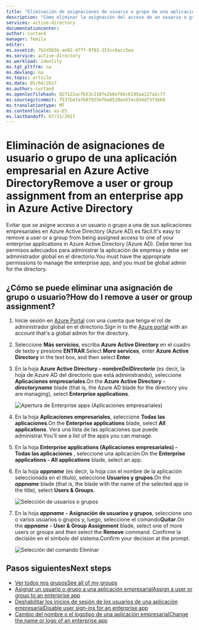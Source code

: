 ```yaml
---
title: "Eliminación de asignaciones de usuario o grupo de una aplicación empresarial en Azure Active Directory | Microsoft Docs"
description: "Cómo eliminar la asignación del acceso de un usuario o grupo de una aplicación empresarial en Azure Active Directory"
services: active-directory
documentationcenter: 
author: curtand
manager: femila
editor: 
ms.assetid: 7b2d365b-ae92-477f-9702-353cc6acc5ea
ms.service: active-directory
ms.workload: identity
ms.tgt_pltfrm: na
ms.devlang: na
ms.topic: article
ms.date: 05/04/2017
ms.author: curtand
ms.openlocfilehash: 02f122acfb53c2107e2b0af66c6195aa127a2c77
ms.sourcegitcommit: f537befafb079256fba0529ee554c034d73f36b0
ms.translationtype: MT
ms.contentlocale: es-ES
ms.lasthandoff: 07/11/2017
---
```

# <a name="remove-a-user-or-group-assignment-from-an-enterprise-app-in-azure-active-directory"></a><span data-ttu-id="7feac-103">Eliminación de asignaciones de usuario o grupo de una aplicación empresarial en Azure Active Directory</span><span class="sxs-lookup"><span data-stu-id="7feac-103">Remove a user or group assignment from an enterprise app in Azure Active Directory</span></span>
<span data-ttu-id="7feac-104">Evitar que se asigne acceso a un usuario o grupo a una de sus aplicaciones empresariales en Azure Active Directory (Azure AD) es fácil.</span><span class="sxs-lookup"><span data-stu-id="7feac-104">It's easy to remove a user or a group from being assigned access to one of your enterprise applications in Azure Active Directory (Azure AD).</span></span> <span data-ttu-id="7feac-105">Debe tener los permisos adecuados para administrar la aplicación de empresa y debe ser administrador global en el directorio.</span><span class="sxs-lookup"><span data-stu-id="7feac-105">You must have the appropriate permissions to manage the enterprise app, and you must be global admin for the directory.</span></span>

## <a name="how-do-i-remove-a-user-or-group-assignment"></a><span data-ttu-id="7feac-106">¿Cómo se puede eliminar una asignación de grupo o usuario?</span><span class="sxs-lookup"><span data-stu-id="7feac-106">How do I remove a user or group assignment?</span></span>
1. <span data-ttu-id="7feac-107">Inicie sesión en [Azure Portal](https://portal.azure.com) con una cuenta que tenga el rol de administrador global en el directorio.</span><span class="sxs-lookup"><span data-stu-id="7feac-107">Sign in to the [Azure portal](https://portal.azure.com) with an account that's a global admin for the directory.</span></span>
2. <span data-ttu-id="7feac-108">Seleccione **Más servicios**, escriba **Azure Active Directory** en el cuadro de texto y presione **ENTRAR**.</span><span class="sxs-lookup"><span data-stu-id="7feac-108">Select **More services**, enter **Azure Active Directory** in the text box, and then select **Enter**.</span></span>
3. <span data-ttu-id="7feac-109">En la hoja **Azure Active Directory - *nombreDelDirectorio*** (es decir, la hoja de Azure AD del directorio que está administrando), seleccione **Aplicaciones empresariales**.</span><span class="sxs-lookup"><span data-stu-id="7feac-109">On the **Azure Active Directory - *directoryname*** blade (that is, the Azure AD blade for the directory you are managing), select **Enterprise applications**.</span></span>

    ![Apertura de Enterprise apps (Aplicaciones empresariales)](./media/active-directory-coreapps-remove-assignment-user-azure-portal/open-enterprise-apps.png)
4. <span data-ttu-id="7feac-111">En la hoja **Aplicaciones empresariales**, seleccione **Todas las aplicaciones**.</span><span class="sxs-lookup"><span data-stu-id="7feac-111">On the **Enterprise applications** blade, select **All applications**.</span></span> <span data-ttu-id="7feac-112">Verá una lista de las aplicaciones que puede administrar.</span><span class="sxs-lookup"><span data-stu-id="7feac-112">You'll see a list of the apps you can manage.</span></span>
5. <span data-ttu-id="7feac-113">En la hoja **Enterprise applications (Aplicaciones empresariales) - Todas las aplicaciones** , seleccione una aplicación.</span><span class="sxs-lookup"><span data-stu-id="7feac-113">On the **Enterprise applications - All applications** blade, select an app.</span></span>
6. <span data-ttu-id="7feac-114">En la hoja ***appname*** (es decir, la hoja con el nombre de la aplicación seleccionada en el título), seleccione **Usuarios y grupos**.</span><span class="sxs-lookup"><span data-stu-id="7feac-114">On the ***appname*** blade (that is, the blade with the name of the selected app in the title), select **Users & Groups**.</span></span>

    ![Selección de usuarios o grupos](./media/active-directory-coreapps-remove-assignment-user-azure-portal/remove-app-users.png)
7. <span data-ttu-id="7feac-116">En la hoja ***appname*** **- Asignación de usuarios y grupos**, seleccione uno o varios usuarios o grupos y, luego, seleccione el comando**Quitar**.</span><span class="sxs-lookup"><span data-stu-id="7feac-116">On the ***appname*** **- User & Group Assignment** blade, select one of more users or groups and then select the **Remove** command.</span></span> <span data-ttu-id="7feac-117">Confirme la decisión en el símbolo del sistema.</span><span class="sxs-lookup"><span data-stu-id="7feac-117">Confirm your decision at the prompt.</span></span>

    ![Selección del comando Eliminar](./media/active-directory-coreapps-remove-assignment-user-azure-portal/remove-users.png)

## <a name="next-steps"></a><span data-ttu-id="7feac-119">Pasos siguientes</span><span class="sxs-lookup"><span data-stu-id="7feac-119">Next steps</span></span>
* [<span data-ttu-id="7feac-120">Ver todos mis grupos</span><span class="sxs-lookup"><span data-stu-id="7feac-120">See all of my groups</span></span>](active-directory-groups-view-azure-portal.md)
* [<span data-ttu-id="7feac-121">Asignar un usuario o grupo a una aplicación empresarial</span><span class="sxs-lookup"><span data-stu-id="7feac-121">Assign a user or group to an enterprise app</span></span>](active-directory-coreapps-assign-user-azure-portal.md)
* [<span data-ttu-id="7feac-122">Deshabilitar los inicios de sesión de los usuarios de una aplicación empresarial</span><span class="sxs-lookup"><span data-stu-id="7feac-122">Disable user sign-ins for an enterprise app</span></span>](active-directory-coreapps-disable-app-azure-portal.md)
* [<span data-ttu-id="7feac-123">Cambio del nombre o el logotipo de una aplicación empresarial</span><span class="sxs-lookup"><span data-stu-id="7feac-123">Change the name or logo of an enterprise app</span></span>](active-directory-coreapps-change-app-logo-user-azure-portal.md)
